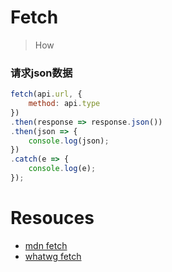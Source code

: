 # Fetch
> How

### 请求json数据
```js
fetch(api.url, {
    method: api.type
})
.then(response => response.json())
.then(json => {
    console.log(json);
})
.catch(e => {
    console.log(e);
});
```

# Resouces
* [mdn fetch](https://developer.mozilla.org/zh-CN/docs/Web/API/GlobalFetch/fetch)
* [whatwg fetch](https://fetch.spec.whatwg.org/)